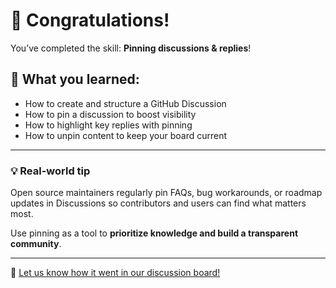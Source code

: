 <!--
  <<< Author notes: Finish >>>
  Review what we learned, ask for feedback, provide next steps.
-->

# 🎉 Congratulations!

You’ve completed the skill: **Pinning discussions & replies**!

## 🧠 What you learned:

- How to create and structure a GitHub Discussion  
- How to pin a discussion to boost visibility  
- How to highlight key replies with pinning  
- How to unpin content to keep your board current

---

### 💡 Real-world tip

Open source maintainers regularly pin FAQs, bug workarounds, or roadmap updates in Discussions so contributors and users can find what matters most.

Use pinning as a tool to **prioritize knowledge and build a transparent community**.

---

📣 [Let us know how it went in our discussion board!](https://github.com/orgs/skills/discussions)
